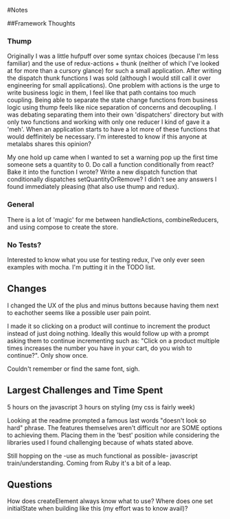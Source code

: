 #Notes

##Framework Thoughts

### Thump
Originally I was a little hufpuff over some syntax choices (because I'm less familiar) and the use of redux-actions + thunk (neither of which I've looked at for more than a cursory glance) for such a small application. 
After writing the dispatch thunk functions I was sold (although I would still call it over engineering for small applications). One problem with actions is the urge to write business logic in them, I feel like that path contains too much coupling. Being able to separate the state change functions from business logic using thump feels like nice separation of concerns and decoupling. 
I was debating separating them into their own 'dispatchers' directory but with only two functions and working with only one reducer I kind of gave it a 'meh'. When an application starts to have a lot more of these functions that would deffinitely be necessary. I'm interested to know if this anyone at metalabs shares this opinion?

My one hold up came when I wanted to set a warning pop up the first time someone sets a quantity to 0. Do call a function conditionally from react? Bake it into the function I wrote? Write a new dispatch function that conditionally dispatches setQuantityOrRemove? I didn't see any answers I found immediately pleasing (that also use thump and redux).

### General

There is a lot of 'magic' for me between handleActions, combineReducers, and using compose to create the store. 

### No Tests?

Interested to know what you use for testing redux, I've only ever seen examples with mocha. I'm putting it in the TODO list. 

## Changes

I changed the UX of the plus and minus buttons because having them next to eachother seems like a possible user pain point.

I made it so clicking on a product will continue to increment the product instead of just doing nothing. Ideally this would follow up with a prompt asking them to continue incrementing such as: "Click on a product multiple times increases the number you have in your cart, do you wish to continue?". Only show once.

Couldn't remember or find the same font, sigh. 

## Largest Challenges and Time Spent

5 hours on the javascript
3 hours on styling (my css is fairly week)

Looking at the readme prompted a famous last words "doesn't look so hard" phrase. The features themselves aren't difficult nor are SOME options to achieving them. Placing them in the 'best' position while considering the libraries used I found challenging because of whats stated above. 

Still hopping on the -use as much functional as possible- javascript train/understanding. Coming from Ruby it's a bit of a leap. 

## Questions

How does createElement always know what to use?
Where does one set initialState when building like this (my effort was to know avail)?